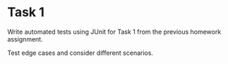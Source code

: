 # Task 1

Write automated tests using JUnit for Task 1 from the previous homework assignment.

Test edge cases and consider different scenarios.
